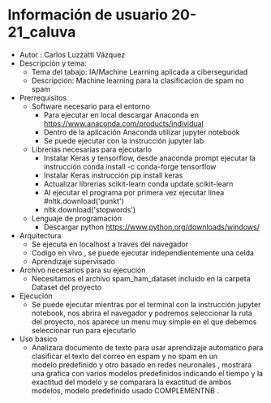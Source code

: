 # Información de usuario 20-21_caluva 
* Autor : Carlos Luzzatti Vázquez
* Descripción y tema:
  * Tema del tabajo: IA/Machine Learning aplicada a ciberseguridad
  * Descripción: Machine learning para la clasificación de spam no spam
* Prerrequisitos 
  * Software necesario para el entorno
     * Para ejecutar en local descargar Anaconda en https://www.anaconda.com/products/individual
     * Dentro de la aplicación Anaconda utilizar jupyter notebook
     * Se puede ejecutar con la instrucción jupyter lab
  * Librerias necesarias para ejecutarlo
     * Instalar Keras y tensorflow, desde anaconda prompt ejecutar la instrucción conda install -c conda-forge tensorflow
     * Instalar Keras instrucción pip install keras
     * Actualizar librerias scikit-learn conda update scikit-learn
     * Al ejecutar el programa por primera vez ejecutar linea #nltk.download('punkt')
     * nltk.download('stopwords')
  * Lenguaje de programación
     * Descargar python https://www.python.org/downloads/windows/
* Arquitectura 
  * Se ejecuta en localhost a traves del navegador 
  * Codigo en vivo , se puede ejecutar independientemente una celda 
  * Aprendizaje supervisado
* Archivo necesarios para su ejecución
  * Necesitamos el archivo spam_ham_dataset incluido en la carpeta Dataset del proyecto
* Ejecución
  * Se puede ejecutar mientras por el terminal con la instrucción jupyter notebook, nos abrira el navegador y podremos seleccionar la ruta del proyecto, nos aparece un menu muy    simple en el que debemos seleccionar run para ejecutarlo
* Uso básico
  * Analizara documento de texto para usar aprendizaje automatico para clasificar el texto del correo en espam y no spam  en un      
    modelo predefinido y otro basado en redes neuronales , mostrara una grafica con varios modelos predefinidos indicando el tiempo y la exactitud del modelo y se comparara la exactitud de ambos modelos, modelo predefinido     usado COMPLEMENTNB .
  
